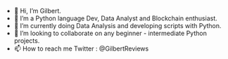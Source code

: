 - 👋 Hi, I’m Gilbert.
- 👀 I’m a Python language Dev, Data Analyst and Blockchain enthusiast.
- 🌱 I’m currently doing Data Analysis and developing scripts with Python.
- 💞️ I’m looking to collaborate on any beginner - intermediate Python projects.
- 📫 How to reach me Twitter : @GilbertReviews


